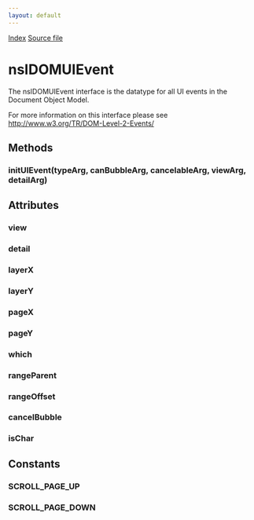 ```yaml
---
layout: default
---
```

<div id='links'><a href="../index.html">Index</a>
<a href="http://dxr.mozilla.org/mozilla-central/source/dom/interfaces/events/nsIDOMUIEvent.idl">Source file</a>
</div>

# nsIDOMUIEvent #
  
The nsIDOMUIEvent interface is the datatype for all UI events in the  
Document Object Model.  
  
For more information on this interface please see  
http://www.w3.org/TR/DOM-Level-2-Events/  
  

## Methods ##

### initUIEvent(typeArg, canBubbleArg, cancelableArg, viewArg, detailArg) ###

## Attributes ##

### view ###

### detail ###

### layerX ###

### layerY ###

### pageX ###

### pageY ###

### which ###

### rangeParent ###

### rangeOffset ###

### cancelBubble ###

### isChar ###

## Constants ##

### SCROLL_PAGE_UP ###

### SCROLL_PAGE_DOWN ###
